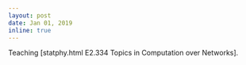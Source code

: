 ```yaml
---
layout: post
date: Jan 01, 2019
inline: true
---
```


Teaching [statphy.html E2.334 Topics in Computation over Networks].
